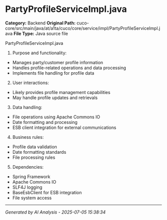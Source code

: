 # PartyProfileServiceImpl.java

**Category:** Backend
**Original Path:** cuco-core/src/main/java/at/a1ta/cuco/core/service/impl/PartyProfileServiceImpl.java
**File Type:** Java source file

PartyProfileServiceImpl.java
1. Purpose and functionality:
- Manages party/customer profile information
- Handles profile-related operations and data processing
- Implements file handling for profile data

2. User interactions:
- Likely provides profile management capabilities
- May handle profile updates and retrievals

3. Data handling:
- File operations using Apache Commons IO
- Date formatting and processing
- ESB client integration for external communications

4. Business rules:
- Profile data validation
- Date formatting standards
- File processing rules

5. Dependencies:
- Spring Framework
- Apache Commons IO
- SLF4J logging
- BaseEsbClient for ESB integration
- File system access

---
*Generated by AI Analysis - 2025-07-05 15:38:34*
